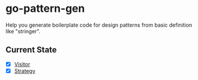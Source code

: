 # go-pattern-gen

Help you generate boilerplate code for design patterns from basic definition like "stringer".


## Current State

- [x] [Visitor](https://refactoring.guru/design-patterns/visitor)
- [x] [Strategy](https://refactoring.guru/design-patterns/strategy)